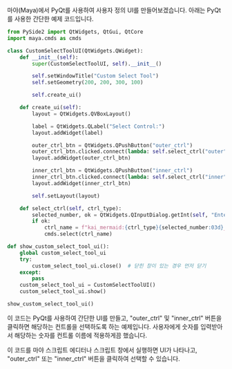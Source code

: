 마야(Maya)에서 PyQt를 사용하여 사용자 정의 UI를 만들어보겠습니다. 아래는 PyQt를 사용한 간단한 예제 코드입니다.

```python
from PySide2 import QtWidgets, QtGui, QtCore
import maya.cmds as cmds

class CustomSelectToolUI(QtWidgets.QWidget):
    def __init__(self):
        super(CustomSelectToolUI, self).__init__()

        self.setWindowTitle("Custom Select Tool")
        self.setGeometry(200, 200, 300, 100)

        self.create_ui()

    def create_ui(self):
        layout = QtWidgets.QVBoxLayout()

        label = QtWidgets.QLabel("Select Control:")
        layout.addWidget(label)

        outer_ctrl_btn = QtWidgets.QPushButton("outer_ctrl")
        outer_ctrl_btn.clicked.connect(lambda: self.select_ctrl("outer"))
        layout.addWidget(outer_ctrl_btn)

        inner_ctrl_btn = QtWidgets.QPushButton("inner_ctrl")
        inner_ctrl_btn.clicked.connect(lambda: self.select_ctrl("inner"))
        layout.addWidget(inner_ctrl_btn)

        self.setLayout(layout)

    def select_ctrl(self, ctrl_type):
        selected_number, ok = QtWidgets.QInputDialog.getInt(self, "Enter Number", "Enter a number:")
        if ok:
            ctrl_name = f"kai_mermaid:{ctrl_type}{selected_number:03d}_ctrl"
            cmds.select(ctrl_name)

def show_custom_select_tool_ui():
    global custom_select_tool_ui
    try:
        custom_select_tool_ui.close()  # 닫힌 창이 있는 경우 먼저 닫기
    except:
        pass
    custom_select_tool_ui = CustomSelectToolUI()
    custom_select_tool_ui.show()

show_custom_select_tool_ui()
```

이 코드는 PyQt를 사용하여 간단한 UI를 만들고, "outer_ctrl" 및 "inner_ctrl" 버튼을 클릭하면 해당하는 컨트롤을 선택하도록 하는 예제입니다. 사용자에게 숫자를 입력받아서 해당하는 숫자를 컨트롤 이름에 적용하게끔 했습니다.

이 코드를 마야 스크립트 에디터나 스크립트 창에서 실행하면 UI가 나타나고, "outer_ctrl" 또는 "inner_ctrl" 버튼을 클릭하여 선택할 수 있습니다.
